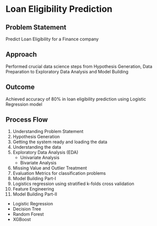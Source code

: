 # Loan Eligibility Prediction

## Problem Statement
Predict Loan Eligibility for a Finance company

## Approach
Performed crucial data science steps from Hypothesis Generation, Data Preparation to Exploratory Data Analysis and Model Building

## Outcome
Achieved accuracy of 80% in loan eligibility prediction using Logistic Regression model 

## Process Flow
1. Understanding Problem Statement
2. Hypothesis Generation
3. Getting the system ready and loading the data
4. Understanding the data
5. Exploratory Data Analysis (EDA)
   - Univariate Analysis
   - Bivariate Analysis
6. Missing Value and Outlier Treatment
7. Evaluation Metrics for classification problems
8. Model Building Part-I
9. Logistics regression using stratified k-folds cross validation
10. Feature Engineering
11. Model Building Part-II
   - Logistic Regression
   - Decision Tree
   - Random Forest
   - XGBoost
